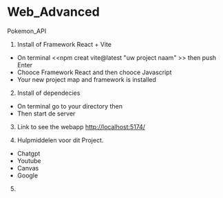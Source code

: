 # Web_Advanced
Pokemon_API

1. Install of Framework React + Vite 
- On terminal <<npm creat vite@latest "uw project naam" >> then push Enter
- Chooce Framework React and then chooce Javascript
- Your new project map and framework is installed

2. Install of dependecies
- On terminal go to your directory <cd dossier naam> then <npm install>
- Then start de server

3. Link to see the webapp <http://localhost:5174/>

4. Hulpmiddelen voor dit Project.
- Chatgpt
- Youtube
- Canvas
- Google

5. 
